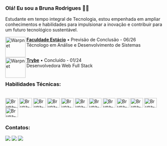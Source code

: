 ### Olá! Eu sou a Bruna Rodrigues 👋🏼

Estudante em tempo integral de Tecnologia, estou empenhada em ampliar conhecimentos e habilidades para impulsionar a inovação e contribuir para um futuro tecnológico sustentável.

[<img align="left" height="64px" width="64px" alt="Warpnet" src="https://yt3.ggpht.com/ytc/AMLnZu-8pSsHkI63Vb4KR0eFM6YbF7oOtZ_u2CQMj0VJFQ=s900-c-k-c0x00ffffff-no-rj"/>](https://www.estacio.br/)

[**Faculdade Estácio**](https://estacio.br/cursos/graduacao/analise-e-desenvolvimento-de-sistemas) • Previsão de Conclusão - 06/26 \
Técnologo em Análise e Desenvolvimento de Sistemas \
<br/>

[<img align="left" height="64px" width="64px" alt="Warpnet" src="https://blog.betrybe.com/wp-content/uploads/2021/11/51808343.png"/>](https://www.betrybe.com/)


[**Trybe**](https://www.betrybe.com/) • Concluído - 01/24\
Desenvolvedora Web Full Stack \
<br/>


### Habilidades Técnicas:
<div style="display: inline_block"><br>
  <img align="center" alt="Bruna-Js" height="30" width="40" src="https://cdn.jsdelivr.net/gh/devicons/devicon@latest/icons/javascript/javascript-original.svg">
  <img align="center" alt="Bruna-Ts" height="30" width="40" src="https://cdn.jsdelivr.net/gh/devicons/devicon@latest/icons/typescript/typescript-original.svg">
  <img align="center" alt="Bruna-Jest" height="30" width="40" src="https://cdn.jsdelivr.net/gh/devicons/devicon@latest/icons/jest/jest-plain.svg">
  <img align="center" alt="Bruna-React" height="30" width="40" src="https://cdn.jsdelivr.net/gh/devicons/devicon@latest/icons/react/react-original.svg">
  <img align="center" alt="Bruna-Redux" height="30" width="40" src="https://cdn.jsdelivr.net/gh/devicons/devicon@latest/icons/redux/redux-original.svg">
  <img align="center" alt="Bruna-HTML" height="30" width="40" src="https://cdn.jsdelivr.net/gh/devicons/devicon@latest/icons/html5/html5-original.svg">
  <img align="center" alt="Bruna-CSS" height="30" width="40" src="https://cdn.jsdelivr.net/gh/devicons/devicon@latest/icons/css3/css3-original.svg">
  <img align="center" alt="Bruna-Python" height="30" width="40" src="https://cdn.jsdelivr.net/gh/devicons/devicon@latest/icons/python/python-original.svg">
  <img align="center" alt="Bruna-Mysql" height="30" width="40" src="https://cdn.jsdelivr.net/gh/devicons/devicon@latest/icons/mysql/mysql-original.svg">
  <img align="center" alt="Bruna-MongoDB" height="30" width="40" src="https://cdn.jsdelivr.net/gh/devicons/devicon@latest/icons/mongodb/mongodb-original.svg">
  <img align="center" alt="Bruna-Django" height="30" width="40" src="https://cdn.jsdelivr.net/gh/devicons/devicon@latest/icons/django/django-plain.svg">
  <img align="center" alt="Bruna-Docker" height="30" width="40" src="https://cdn.jsdelivr.net/gh/devicons/devicon@latest/icons/docker/docker-original.svg">
</div>




### Contatos:
<div>
  <a href="https://www.linkedin.com/in/brunacarodrigues/" target="_blank"><img src="https://img.shields.io/badge/LinkedIn-0077B5?style=for-the-badge&logo=linkedin&logoColor=white"></a>
  <a href="https://instagram.com/brunacarodrigues" target="_blank"><img src="https://img.shields.io/badge/-Instagram-%23E4405F?style=for-the-badge&logo=instagram&logoColor=white" target="_blank"></a>
   <a href="mailto:brunacris.rodrigues@gmail.com" ><img src="https://img.shields.io/badge/-Gmail-%23333?style=for-the-badge&logo=gmail&logoColor=white" target="_blank"></a>
</div>
